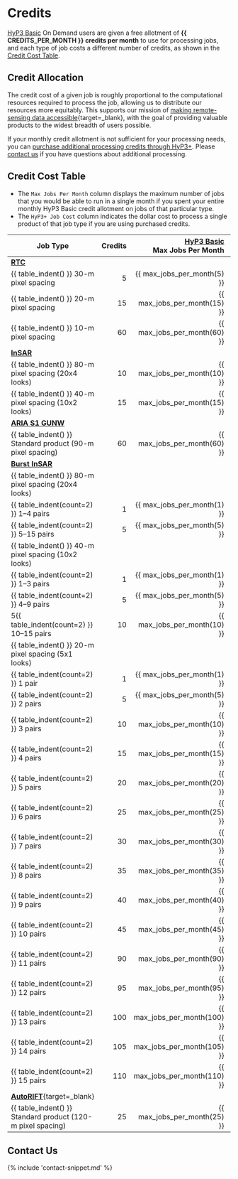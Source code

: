 # Credits

[HyP3 Basic](../about/hyp3_basic.md) On Demand users are given a free allotment of **{{ CREDITS_PER_MONTH }} credits per month** to use for 
processing jobs, and each type of job costs a different number of credits, as shown in the 
[Credit Cost Table](#credit-cost-table).

## Credit Allocation

The credit cost of a given job is roughly proportional to the computational resources required to process the job,
allowing us to distribute our resources more equitably.
This supports our mission of
[making remote-sensing data accessible](https://asf.alaska.edu/about-asf/ 'asf.alaska.edu/about-asf' ){target=_blank},
with the goal of providing valuable products to the widest breadth of users possible.

If your monthly credit allotment is not sufficient for your processing needs, you can
[purchase additional processing credits through HyP3+](../about/hyp3_plus.md).
Please [contact us](mailto:uso@asf.alaska.edu "uso@asf.alaska.edu") if you have questions about additional processing.

## Credit Cost Table

- The `Max Jobs Per Month` column displays the maximum number of jobs that you would be able to run in a single 
month if you spent your entire monthly HyP3 Basic credit allotment on jobs of that particular type.
- The `HyP3+ Job Cost` column indicates the dollar cost to process a single product of that job type if you are using 
purchased credits.

| Job Type                                                      | Credits | [HyP3 Basic](../about/hyp3_basic.md)<br>Max Jobs Per Month | [HyP3+](../about/hyp3_plus.md)<br>Job Cost |
|---------------------------------------------------------------|--------:|-----------------------------------------------------------:|--------------------------------------------|
| [**RTC**](../guides/rtc_product_guide.md)                     |         |                                                            |                                            |
| {{ table_indent() }} 30-m pixel spacing                       |       5 |                                {{ max_jobs_per_month(5) }} | {{ hyp3_plus_cost(5) }}                    |
| {{ table_indent() }} 20-m pixel spacing                       |      15 |                               {{ max_jobs_per_month(15) }} | {{ hyp3_plus_cost(15) }}                   |
| {{ table_indent() }} 10-m pixel spacing                       |      60 |                               {{ max_jobs_per_month(60) }} | {{ hyp3_plus_cost(60) }}                   |
| [**InSAR**](../guides/insar_product_guide.md)                 |         |                                                            |                                            |
| {{ table_indent() }} 80-m pixel spacing (20x4 looks)          |      10 |                               {{ max_jobs_per_month(10) }} | {{ hyp3_plus_cost(10) }}                   |
| {{ table_indent() }} 40-m pixel spacing (10x2 looks)          |      15 |                               {{ max_jobs_per_month(15) }} | {{ hyp3_plus_cost(15) }}                   |
| [**ARIA S1 GUNW**](../guides/gunw_product_guide.md)           |         |                                                            |                                            |
| {{ table_indent() }} Standard product (90-m pixel spacing)    |      60 |                               {{ max_jobs_per_month(60) }} | {{ hyp3_plus_cost(60) }}                   |
| [**Burst InSAR**](../guides/burst_insar_product_guide.md)     |         |                                                            |                                            |
| {{ table_indent() }} 80-m pixel spacing (20x4 looks)          |         |                                                            |                                            |
| {{ table_indent(count=2) }} 1–4 pairs                         |       1 |                                {{ max_jobs_per_month(1) }} | {{ hyp3_plus_cost(1) }}                    |
| {{ table_indent(count=2) }} 5–15 pairs                        |       5 |                                {{ max_jobs_per_month(5) }} | {{ hyp3_plus_cost(5) }}                    |
| {{ table_indent() }} 40-m pixel spacing (10x2 looks)          |         |                                                            |                                            |
| {{ table_indent(count=2) }} 1–3 pairs                         |       1 |                                {{ max_jobs_per_month(1) }} | {{ hyp3_plus_cost(1) }}                    |
| {{ table_indent(count=2) }} 4–9 pairs                         |       5 |                                {{ max_jobs_per_month(5) }} |                                            |
| 5{{ table_indent(count=2) }} 10–15 pairs                      |      10 |                               {{ max_jobs_per_month(10) }} | {{ hyp3_plus_cost(10) }}                   |
| {{ table_indent() }} 20-m pixel spacing (5x1 looks)           |         |                                                            |                                            |
| {{ table_indent(count=2) }} 1 pair                            |       1 |                                {{ max_jobs_per_month(1) }} | {{ hyp3_plus_cost(1) }}                    |
| {{ table_indent(count=2) }} 2 pairs                           |       5 |                                {{ max_jobs_per_month(5) }} | {{ hyp3_plus_cost(5) }}                    |
| {{ table_indent(count=2) }} 3 pairs                           |      10 |                               {{ max_jobs_per_month(10) }} | {{ hyp3_plus_cost(10) }}                   |
| {{ table_indent(count=2) }} 4 pairs                           |      15 |                               {{ max_jobs_per_month(15) }} | {{ hyp3_plus_cost(15) }}                   |
| {{ table_indent(count=2) }} 5 pairs                           |      20 |                               {{ max_jobs_per_month(20) }} | {{ hyp3_plus_cost(20) }}                   |
| {{ table_indent(count=2) }} 6 pairs                           |      25 |                               {{ max_jobs_per_month(25) }} | {{ hyp3_plus_cost(25) }}                   |
| {{ table_indent(count=2) }} 7 pairs                           |      30 |                               {{ max_jobs_per_month(30) }} | {{ hyp3_plus_cost(30) }}                   |
| {{ table_indent(count=2) }} 8 pairs                           |      35 |                               {{ max_jobs_per_month(35) }} | {{ hyp3_plus_cost(35) }}                   |
| {{ table_indent(count=2) }} 9 pairs                           |      40 |                               {{ max_jobs_per_month(40) }} | {{ hyp3_plus_cost(40) }}                   |
| {{ table_indent(count=2) }} 10 pairs                          |      45 |                               {{ max_jobs_per_month(45) }} | {{ hyp3_plus_cost(45) }}                   |
| {{ table_indent(count=2) }} 11 pairs                          |      90 |                               {{ max_jobs_per_month(90) }} | {{ hyp3_plus_cost(90) }}                   |
| {{ table_indent(count=2) }} 12 pairs                          |      95 |                               {{ max_jobs_per_month(95) }} | {{ hyp3_plus_cost(95) }}                   |
| {{ table_indent(count=2) }} 13 pairs                          |     100 |                              {{ max_jobs_per_month(100) }} | {{ hyp3_plus_cost(100) }}                  |
| {{ table_indent(count=2) }} 14 pairs                          |     105 |                              {{ max_jobs_per_month(105) }} | {{ hyp3_plus_cost(105) }}                  |
| {{ table_indent(count=2) }} 15 pairs                          |     110 |                              {{ max_jobs_per_month(110) }} | {{ hyp3_plus_cost(110) }}                  |
| [**AutoRIFT**](https://its-live.jpl.nasa.gov/){target=_blank} |         |                                                            |                                            |
| {{ table_indent() }} Standard product (120-m pixel spacing)   |      25 |                               {{ max_jobs_per_month(25) }} | {{ hyp3_plus_cost(25) }}                   |

## Contact Us

{% include 'contact-snippet.md' %}
